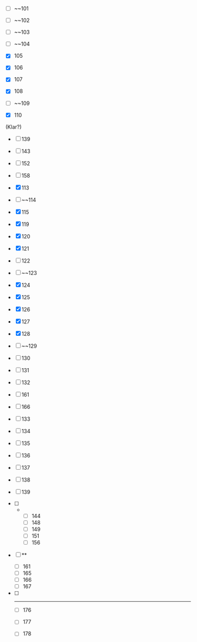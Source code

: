 - [ ] ~~101
- [ ] ~~102
- [ ] ~~103
- [ ] ~~104
- [x] 105
- [x] 106

- [x] 107
- [x] 108
- [ ] ~~109
- [x] 110

(Klar?)
- [ ] 139
- [ ] 143
- [ ] 152
- [ ] 158

- [x] 113
- [ ] ~~114
- [x] 115
- [x] 119
- [x] 120
- [x] 121
- [ ] 122

- [ ] ~~123
- [x] 124
- [x] 125
- [x] 126
- [x] 127
- [x] 128
- [ ] ~~129

- [ ] 130
- [ ] 131
- [ ] 132
- [ ] 161
- [ ] 166

- [ ] 133
- [ ] 134
- [ ] 135
- [ ] 136
- [ ] 137
- [ ] 138
- [ ] 139

- [ ] *
	- [ ] 144
	- [ ] 148
	- [ ] 149
	- [ ] 151
	- [ ] 156
- [ ] **
	- [ ] 161
	- [ ] 165
	- [ ] 166
	- [ ] 167
- [ ] ***
	- [ ] 176
	- [ ] 177
	- [ ] 178

